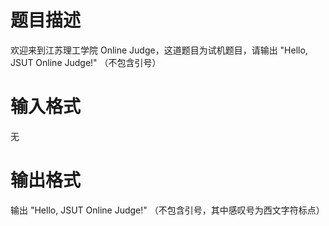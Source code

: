 # 题目描述

欢迎来到江苏理工学院 Online Judge，这道题目为试机题目，请输出 "Hello, JSUT Online Judge!" （不包含引号）

# 输入格式

无

# 输出格式

输出 "Hello, JSUT Online Judge!" （不包含引号，其中感叹号为西文字符标点）